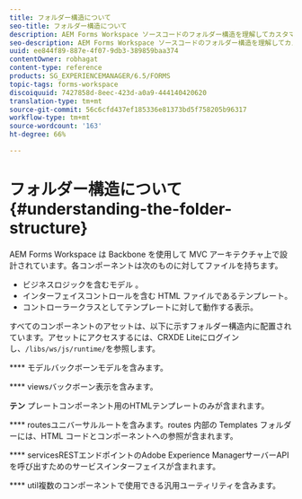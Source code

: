 ```yaml
---
title: フォルダー構造について
seo-title: フォルダー構造について
description: AEM Forms Workspace ソースコードのフォルダー構造を理解してカスタマイズする方法。
seo-description: AEM Forms Workspace ソースコードのフォルダー構造を理解してカスタマイズする方法。
uuid: ee844f89-887e-4f07-9db3-389859baa374
contentOwner: robhagat
content-type: reference
products: SG_EXPERIENCEMANAGER/6.5/FORMS
topic-tags: forms-workspace
discoiquuid: 7427858d-8eec-423d-a0a9-444140420620
translation-type: tm+mt
source-git-commit: 56c6cfd437ef185336e81373bd5f758205b96317
workflow-type: tm+mt
source-wordcount: '163'
ht-degree: 66%

---
```



# フォルダー構造について  {#understanding-the-folder-structure}

AEM Forms Workspace は Backbone を使用して MVC アーキテクチャ上で設計されています。各コンポーネントは次のものに対してファイルを持ちます。

* ビジネスロジックを含むモデル 。
* インターフェイスコントロールを含む HTML ファイルであるテンプレート。
* コントローラークラスとしてテンプレートに対して動作する表示。

すべてのコンポーネントのアセットは、以下に示すフォルダー構造内に配置されています。アセットにアクセスするには、CRXDE Liteにログインし、`/libs/ws/js/runtime/`を参照します。

**** モデルバックボーンモデルを含みます。

**** viewsバックボーン表示を含みます。

**テン** プレートコンポーネント用のHTMLテンプレートのみが含まれます。

**** routesユニバーサルルートを含みます。routes 内部の Templates フォルダーには、HTML コードとコンポーネントへの参照が含まれます。

**** servicesRESTエンドポイントのAdobe Experience ManagerサーバーAPIを呼び出すためのサービスインターフェイスが含まれます。

**** util複数のコンポーネントで使用できる汎用ユーティリティを含みます。
